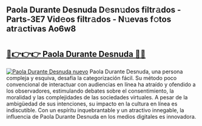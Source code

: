 ## Paola Durante Desnuda D𝚎sn𝚞dos filtr𝚊dos - Parts-3E7 Vid𝚎os filtr𝚊dos - N𝚞evas f𝚘tos atr𝚊ctivas Ao6w8

# <h2><a href="http://mb0qk4u.tromn.icu/?c=Paola+Durante+Desnuda">🔗👉👉👉 Paola Durante Desnuda 🔗🔗</a></h2>

[![Paola Durante Desnuda nuevo](https://i.imgur.com/pEAQMta.gif)](http://mb0qk4u.tromn.icu/?c=Paola+Durante+Desnuda)
Paola Durante Desnuda, una persona compleja y esquiva, desafía la categorización fácil. Su método poco convencional de interactuar con audiencias en línea ha atraído y ofendido a los observadores, estimulando debates sobre el consentimiento, la moralidad y las complejidades de las sociedades virtuales. A pesar de la ambigüedad de sus intenciones, su impacto en la cultura en línea es indiscutible. Con un espíritu inquebrantable y un atractivo innegable, la influencia de Paola Durante Desnuda en los medios digitales es innovadora.
